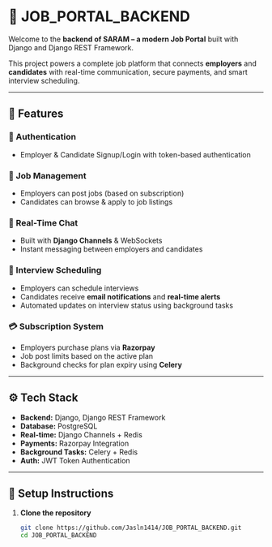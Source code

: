 # 💼 JOB_PORTAL_BACKEND

Welcome to the **backend of SARAM – a modern Job Portal** built with Django and Django REST Framework.

This project powers a complete job platform that connects **employers** and **candidates** with real-time communication, secure payments, and smart interview scheduling.

---

## 🚀 Features

### 👥 Authentication
- Employer & Candidate Signup/Login with token-based authentication

### 📝 Job Management
- Employers can post jobs (based on subscription)
- Candidates can browse & apply to job listings

### 💬 Real-Time Chat
- Built with **Django Channels** & WebSockets
- Instant messaging between employers and candidates

### 📅 Interview Scheduling
- Employers can schedule interviews
- Candidates receive **email notifications** and **real-time alerts**
- Automated updates on interview status using background tasks

### 💳 Subscription System
- Employers purchase plans via **Razorpay**
- Job post limits based on the active plan
- Background checks for plan expiry using **Celery**

---

## ⚙️ Tech Stack

- **Backend:** Django, Django REST Framework
- **Database:** PostgreSQL
- **Real-time:** Django Channels + Redis
- **Payments:** Razorpay Integration
- **Background Tasks:** Celery + Redis
- **Auth:** JWT Token Authentication

---

## 📂 Setup Instructions

1. **Clone the repository**
   ```bash
   git clone https://github.com/Jasln1414/JOB_PORTAL_BACKEND.git
   cd JOB_PORTAL_BACKEND
